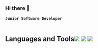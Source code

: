 ### Hi there 👋

**`Junior Software Developer`**

  <div style="display: flex; align-items: center;">
  <h2 style="text align: center">Languages and Tools<h2>
  <img src="https://cdn.jsdelivr.net/gh/devicons/devicon/icons/javascript/javascript-original.svg" >
  
  <img src="https://cdn.jsdelivr.net/gh/devicons/devicon/icons/react/react-original-wordmark.svg" />

 <img src="https://cdn.jsdelivr.net/gh/devicons/devicon/icons/nodejs/nodejs-original.svg" />
      </div>

<!--
**bahargumuser/bahargumuser** is a ✨ _special_ ✨ repository because its `README.md` (this file) appears on your GitHub profile.

Here are some ideas to get you started:

- 🔭 I’m currently working on ...
- 🌱 I’m currently learning ...
- 👯 I’m looking to collaborate on ...
- 🤔 I’m looking for help with ...
- 💬 Ask me about ...
- 📫 How to reach me: ...
- 😄 Pronouns: ...
- ⚡ Fun fact: ...
  -->
